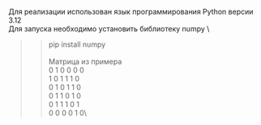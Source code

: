 Для реализации использован язык программирования Python версии 3.12 \
Для запуска необходимо установить библиотеку numpy \
>> pip install numpy \
\
Матрица из примера\
0 1 0 0 0 0\
1 0 1 1 1 0\
0 1 0 1 1 0\
0 1 1 0 1 0\
0 1 1 1 0 1\
0 0 0 0 1 0\
